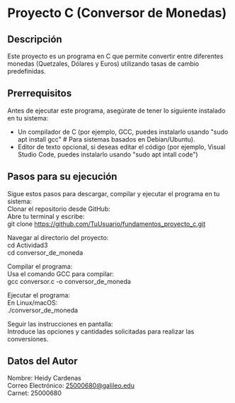 # Proyecto C (Conversor de Monedas)

## Descripción
Este proyecto es un programa en C que permite convertir entre diferentes monedas (Quetzales, Dólares y Euros) utilizando tasas de cambio predefinidas.

## Prerrequisitos
Antes de ejecutar este programa, asegúrate de tener lo siguiente instalado en tu sistema:
- Un compilador de C (por ejemplo, GCC, puedes instalarlo usando "sudo apt install gcc" # Para sistemas basados en Debian/Ubuntu).
- Editor de texto opcional, si deseas editar el código (por ejemplo, Visual Studio Code, puedes instalarlo usando "sudo apt intall code")

## Pasos para su ejecución
Sigue estos pasos para descargar, compilar y ejecutar el programa en tu sistema:  
Clonar el repositorio desde GitHub:  
Abre tu terminal y escribe:  
git clone https://github.com/TuUsuario/fundamentos_proyecto_c.git

Navegar al directorio del proyecto:   
cd Actividad3   
cd conversor_de_moneda

Compilar el programa:  
Usa el comando GCC para compilar:  
gcc conversor.c -o conversor_de_moneda

Ejecutar el programa:  
En Linux/macOS:  
./conversor_de_moneda

Seguir las instrucciones en pantalla:  
Introduce las opciones y cantidades solicitadas para realizar las conversiones.

## Datos del Autor  
Nombre: Heidy Cardenas  
Correo Electrónico: 25000680@galileo.edu  
Carnet: 25000680

